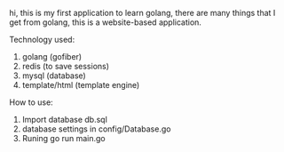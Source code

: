 hi, this is my first application to learn golang, there are many things that I get from golang, this is a website-based application.

Technology used:
1. golang (gofiber)
2. redis (to save sessions)
3. mysql (database)
4. template/html (template engine)

How to use:
1. Import database db.sql
2. database settings in config/Database.go
3. Runing go run main.go
